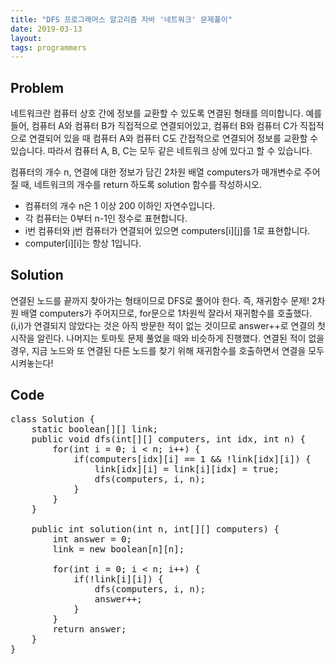 ```yaml
---
title: "DFS 프로그래머스 알고리즘 자바 '네트워크' 문제풀이"
date: 2019-03-13
layout:
tags: programmers
---
```


## Problem
네트워크란 컴퓨터 상호 간에 정보를 교환할 수 있도록 연결된 형태를 의미합니다. 예를 들어, 컴퓨터 A와 컴퓨터 B가 직접적으로 연결되어있고, 컴퓨터 B와 컴퓨터 C가 직접적으로 연결되어 있을 때 컴퓨터 A와 컴퓨터 C도 간접적으로 연결되어 정보를 교환할 수 있습니다. 따라서 컴퓨터 A, B, C는 모두 같은 네트워크 상에 있다고 할 수 있습니다.

컴퓨터의 개수 n, 연결에 대한 정보가 담긴 2차원 배열 computers가 매개변수로 주어질 때, 네트워크의 개수를 return 하도록 solution 함수를 작성하시오.

- 컴퓨터의 개수 n은 1 이상 200 이하인 자연수입니다.
- 각 컴퓨터는 0부터 n-1인 정수로 표현합니다.
- i번 컴퓨터와 j번 컴퓨터가 연결되어 있으면 computers[i][j]를 1로 표현합니다.
- computer[i][i]는 항상 1입니다.


## Solution
연결된 노드를 끝까지 찾아가는 형태이므로 DFS로 풀어야 한다. 즉, 재귀함수 문제!
2차원 배열 computers가 주어지므로, for문으로 1차원씩 잘라서 재귀함수를 호출했다. (i,i)가 연결되지 않았다는 것은 아직 방문한 적이 없는 것이므로 answer++로 연결의 첫 시작을 알린다.
나머지는 토마토 문제 풀었을 때와 비슷하게 진행했다. 연결된 적이 없을 경우, 지금 노드와 또 연결된 다른 노드를 찾기 위해 재귀함수를 호출하면서 연결을 모두 시켜놓는다!


## Code
<pre>
class Solution {
	static boolean[][] link;
	public void dfs(int[][] computers, int idx, int n) {
		for(int i = 0; i < n; i++) {			
			if(computers[idx][i] == 1 && !link[idx][i]) {
				link[idx][i] = link[i][idx] = true;
				dfs(computers, i, n);
			}
		}
	}
	
	public int solution(int n, int[][] computers) {
		int answer = 0;
		link = new boolean[n][n];
		
        for(int i = 0; i < n; i++) {
        	if(!link[i][i]) {
        		dfs(computers, i, n);
        		answer++;
        	}
        }
		return answer;
    }
}
